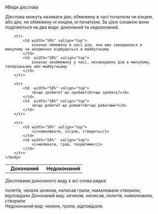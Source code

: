 #Види дiєслова

Дiєслова можуть називати дiю, обмежену в часi початком чи кiнцем,
або дiю, не обмежену нi кiнцем, нi початком. За цiєю ознакою вони
подiляються на два види: доконаний та недоконаний.


<table style="width: 75%;" align="center">
    <body>
        <tr>  
            <td width="50%" align="center"  valign="top">
                <b>Доконаний</b>
            </td>
            <td width="50%" align="center" valign="top">
                <b>Недоконаний</b>
            </td>                    
        </tr>

        <tr>  
            <td width="50%" valign="top">
                означає обмежену в часi дiю, яка вже завершилася в минулому чи неодмiнно вiдбудеться в майбутньому
            </td>
            <td  width="50%" valign="top">
                означає необмежену у часi, незавершену дiю в минулому, теперiшньому або майбутньому
            </td>                    
        </tr>

        <tr>  
            <td  width="50%" valign="top">
                <b>що зробити? що зробив?<br>що зробить?</b>
            </td>
            <td  width="50%" valign="top">
                <b>що робити? що робив?<br>що робитиме?</b>
            </td>                    
        </tr>

        <tr>  
            <td width="50%" valign="top">
                <i>намалювати, зiграв, створить</i>
            </td>
            <td width="50%"  valign="top">
                <i>малювати, грав, творитиме</i>
            </td>                    
        </tr>
    </body>
</table>

<quiz> 
    <question>
       <p>Дієсловами доконаного виду є всі слова рядка:</p>
           <answer>полетів, чекали</answer>
           <answer correct>зачекав, написав</answer>
           <answer>грали, намалювали</answer>
           <answer>створили, відповідали</answer>
      <explanation>
Доконаний вид: <i>зачекав, написав, полетів, намалювали, створили.</i><br>
Недоконаний вид: <i>чекали, грали, відповідали.</i>
</explanation>
    </question>
</quiz> 